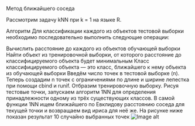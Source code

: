 Метод ближайшего соседа

Рассмотрим задачу kNN при k = 1 на языке R.

Алгоритм
Для классификации каждого из объектов тестовой выборки необходимо последовательно выполнить следующие операции:

Вычислить расстояние до каждого из объектов обучающей выборки
Найти объект из тренировочной выборки, от которого расстояние до классифицируемого объекта будет минимальным
Класс классифицируемого объекта — это класс, ближайшего к нему объекта из обучающей выборки
Введём число точек в тестовой выборке (n). Теперь создадим n точек с ограничениями по длине и ширине лепестка при помощи cbind и runif. Отбразим тренировочную выборку. Рисуя тестовые точки, запускаем алгоритм 1NN для определения принадлежности одному из трёх существующих классов. В самой функции 1NN ищем ближайшего по Евклидову расстоянию соседа для текущей точки и возвращаем вид ириса для неё же. На рисунке ниже показан результат 10 случайно выбранных точек
![Image alt](https://github.com/Ragnarok7861/Readme.md/raw/master/1nn_10points.png)
